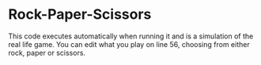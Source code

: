 # Rock-Paper-Scissors

This code executes automatically when running it and is a simulation of the real life game. You can edit what you play on line 56, choosing from either rock, paper or scissors.
